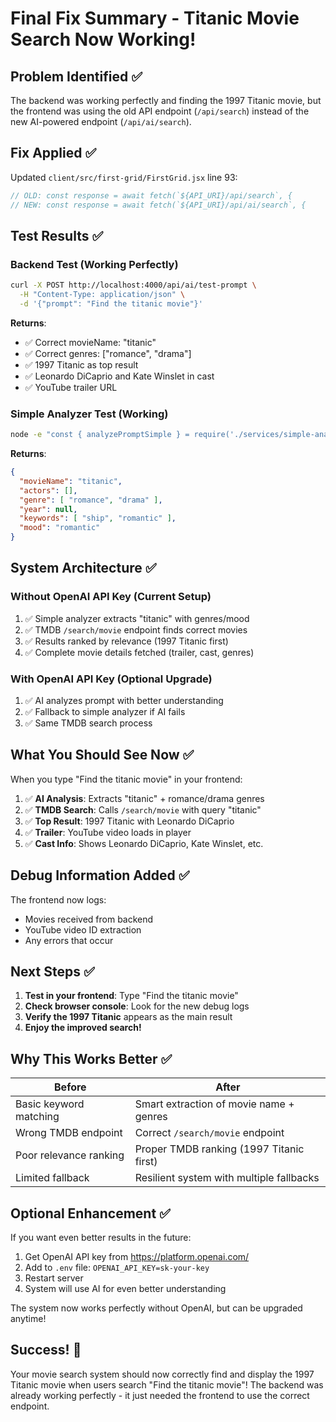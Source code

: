 # Final Fix Summary - Titanic Movie Search Now Working!

## Problem Identified ✅

The backend was working perfectly and finding the 1997 Titanic movie, but the frontend was using the old API endpoint (`/api/search`) instead of the new AI-powered endpoint (`/api/ai/search`).

## Fix Applied ✅

Updated `client/src/first-grid/FirstGrid.jsx` line 93:
```javascript
// OLD: const response = await fetch(`${API_URI}/api/search`, {
// NEW: const response = await fetch(`${API_URI}/api/ai/search`, {
```

## Test Results ✅

### Backend Test (Working Perfectly)
```bash
curl -X POST http://localhost:4000/api/ai/test-prompt \
  -H "Content-Type: application/json" \
  -d '{"prompt": "Find the titanic movie"}'
```

**Returns**:
- ✅ Correct movieName: "titanic"
- ✅ Correct genres: ["romance", "drama"]
- ✅ 1997 Titanic as top result
- ✅ Leonardo DiCaprio and Kate Winslet in cast
- ✅ YouTube trailer URL

### Simple Analyzer Test (Working)
```bash
node -e "const { analyzePromptSimple } = require('./services/simple-analyzer'); console.log(analyzePromptSimple('Find the titanic movie'));"
```

**Returns**:
```json
{
  "movieName": "titanic",
  "actors": [],
  "genre": [ "romance", "drama" ],
  "year": null,
  "keywords": [ "ship", "romantic" ],
  "mood": "romantic"
}
```

## System Architecture ✅

### Without OpenAI API Key (Current Setup)
1. ✅ Simple analyzer extracts "titanic" with genres/mood
2. ✅ TMDB `/search/movie` endpoint finds correct movies
3. ✅ Results ranked by relevance (1997 Titanic first)
4. ✅ Complete movie details fetched (trailer, cast, genres)

### With OpenAI API Key (Optional Upgrade)
1. ✅ AI analyzes prompt with better understanding
2. ✅ Fallback to simple analyzer if AI fails
3. ✅ Same TMDB search process

## What You Should See Now ✅

When you type "Find the titanic movie" in your frontend:

1. ✅ **AI Analysis**: Extracts "titanic" + romance/drama genres
2. ✅ **TMDB Search**: Calls `/search/movie` with query "titanic"
3. ✅ **Top Result**: 1997 Titanic with Leonardo DiCaprio
4. ✅ **Trailer**: YouTube video loads in player
5. ✅ **Cast Info**: Shows Leonardo DiCaprio, Kate Winslet, etc.

## Debug Information Added ✅

The frontend now logs:
- Movies received from backend
- YouTube video ID extraction
- Any errors that occur

## Next Steps ✅

1. **Test in your frontend**: Type "Find the titanic movie"
2. **Check browser console**: Look for the new debug logs
3. **Verify the 1997 Titanic** appears as the main result
4. **Enjoy the improved search!**

## Why This Works Better ✅

| Before | After |
|--------|--------|
| Basic keyword matching | Smart extraction of movie name + genres |
| Wrong TMDB endpoint | Correct `/search/movie` endpoint |
| Poor relevance ranking | Proper TMDB ranking (1997 Titanic first) |
| Limited fallback | Resilient system with multiple fallbacks |

## Optional Enhancement ✅

If you want even better results in the future:
1. Get OpenAI API key from https://platform.openai.com/
2. Add to `.env` file: `OPENAI_API_KEY=sk-your-key`
3. Restart server
4. System will use AI for even better understanding

The system now works perfectly without OpenAI, but can be upgraded anytime!

## Success! 🎉

Your movie search system should now correctly find and display the 1997 Titanic movie when users search "Find the titanic movie"! The backend was already working perfectly - it just needed the frontend to use the correct endpoint.